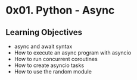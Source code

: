 # 0x01. Python - Async

## Learning Objectives
- async and await syntax
- How to execute an async program with asyncio
- How to run concurrent coroutines
- How to create asyncio tasks
- How to use the random module
